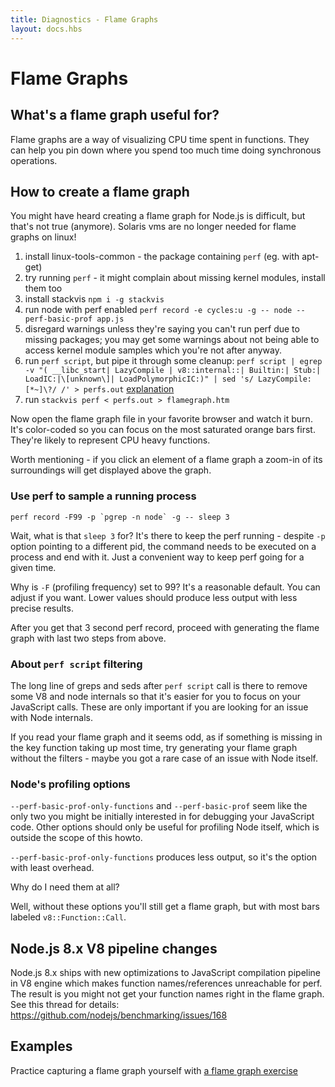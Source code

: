 ```yaml
---
title: Diagnostics - Flame Graphs
layout: docs.hbs
---
```


# Flame Graphs

## What's a flame graph useful for?

Flame graphs are a way of visualizing CPU time spent in functions. They can help you pin down where you spend too much time doing synchronous operations.

## How to create a flame graph

You might have heard creating a flame graph for Node.js is difficult, but that's not true (anymore).
Solaris vms are no longer needed for flame graphs on linux!

1. install linux-tools-common - the package containing `perf` (eg. with apt-get)
1. try running `perf` - it might complain about missing kernel modules, install them too
1. install stackvis `npm i -g stackvis`
1. run node with perf enabled `perf record -e cycles:u -g -- node --perf-basic-prof app.js`
1. disregard warnings unless they're saying you can't run perf due to missing packages; you may get some warnings about not being able to access kernel module samples which you're not after anyway.
1. run `perf script`, but pipe it through some cleanup: `perf script | egrep -v "( __libc_start| LazyCompile | v8::internal::| Builtin:| Stub:| LoadIC:|\[unknown\]| LoadPolymorphicIC:)" | sed 's/ LazyCompile:[*~]\?/ /' > perfs.out` [explanation](#about-perf-script-filtering)
1. run `stackvis perf < perfs.out > flamegraph.htm`

Now open the flame graph file in your favorite browser and watch it burn. It's color-coded so you can focus on the most saturated orange bars first. They're likely to represent CPU heavy functions.

Worth mentioning - if you click an element of a flame graph a zoom-in of its surroundings will get displayed above the graph.

### Use perf to sample a running process

```
perf record -F99 -p `pgrep -n node` -g -- sleep 3
```

Wait, what is that `sleep 3` for? It's there to keep the perf running - despite `-p` option pointing to a different pid, the command needs to be executed on a process and end with it. Just a convenient way to keep perf going for a given time.

Why is `-F` (profiling frequency) set to 99? It's a reasonable default. You can adjust if you want. Lower values should produce less output with less precise results.

After you get that 3 second perf record, proceed with generating the flame graph with last two steps from above.

### About `perf script` filtering

The long line of greps and seds after `perf script` call is there to remove some V8 and node internals so that it's easier for you to focus on your JavaScript calls. These are only important if you are looking for an issue with Node internals.

If you read your flame graph and it seems odd, as if something is missing in the key function taking up most time, try generating your flame graph without the filters - maybe you got a rare case of an issue with Node itself.

### Node's profiling options

`--perf-basic-prof-only-functions` and `--perf-basic-prof` seem like the only two you might be initially interested in for debugging your JavaScript code. Other options should only be useful for profiling Node itself, which is outside the scope of this howto.

`--perf-basic-prof-only-functions` produces less output, so it's the option with least overhead.

Why do I need them at all?

Well, without these options you'll still get a flame graph, but with most bars labeled `v8::Function::Call`.

## Node.js 8.x V8 pipeline changes

Node.js 8.x ships with new optimizations to JavaScript compilation pipeline in V8 engine which makes function names/references unreachable for perf. The result is you might not get your function names right in the flame graph. See this thread for details: https://github.com/nodejs/benchmarking/issues/168

## Examples

Practice capturing a flame graph yourself with [a flame graph exercise](https://github.com/naugtur/node-example-flamegraph)
